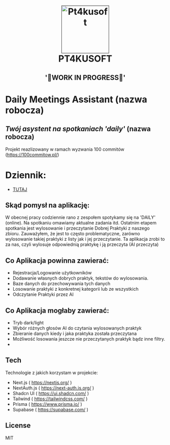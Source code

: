 <h1 align="center">
  <br>
  <a href=""><img src="https://gawron.me/gawronLogo.png" alt="Pt4kusoft" width="150"></a>
  <br>
  PT4KUSOFT
  <br>
</h1>
 <h2 align="center">'👾WORK IN PROGRESS👾'</h2>


# Daily Meetings Assistant (nazwa robocza)
## _Twój asystent na spotkaniach 'daily'_ (nazwa robocza)

Projekt reazlizowany w ramach wyzwania 100 commitów (https://100commitow.pl/)
# Dziennik: 
- [TUTAJ](DIARY.MD)


## Skąd pomysł na aplikację:
W obecnej pracy codziennie rano z zespołem spotykamy się na 'DAILY' (online).
Na spotkaniu omawiamy aktualne zadania itd. Ostatnim etapem spotkania jest wylosowanie i przeczytanie Dobrej Praktyki z naszego zbioru.
Zauważyłem, że jest to często problematyczne, zarówno wylosowanie takiej praktyki z listy jak i jej przeczytanie.
Ta aplikacja zrobi to za nas, czyli wylosuje odpowiednią praktykę i ją przeczyta (AI przeczyta)

## Co Aplikacja powinna zawierać:
- Rejestracja/Logowanie użytkowników
- Dodawanie własnych dobrych praktyk, tekstów do wylosowania.
- Baze danych do przechowywania tych danych
- Losowanie praktyki z konkretnej kategorii lub ze wszystkich
- Odczytanie Praktyki przez AI

## Co Aplikacja mogłaby zawierać:
- Tryb dark/light
- Wybór różnych głosów AI do czytania wylosowanych praktyk
- Zbieranie danych kiedy i jaka praktyka została przeczytana
- Możliwość losowania jeszcze nie przeczytanych praktyk bądz inne filtry.
-

## Tech

Technologie z jakich korzystam w projekcie:

- Next.js ( https://nextjs.org/ )
- NextAuth.js ( https://next-auth.js.org/ )
- Shadcn UI ( https://ui.shadcn.com/ )
- Tailwind ( https://tailwindcss.com/ )
- Prisma ( https://www.prisma.io/ )
- Supabase ( https://supabase.com/ )


## License

MIT